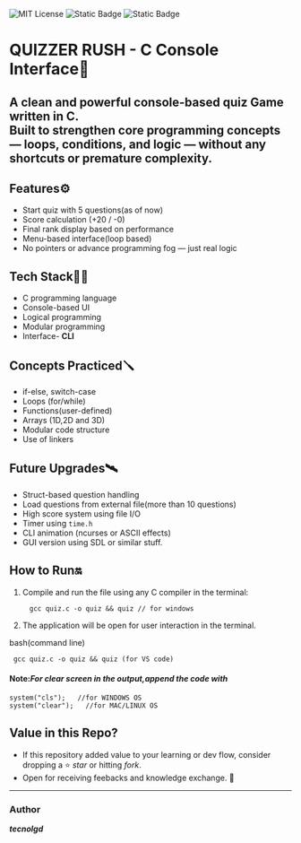 ![MIT License](https://img.shields.io/github/license/tecnolgd/C-BASED-QUIZ-GAME-CLI?style=flat)
![Static Badge](https://img.shields.io/badge/tools-Open_Source-blue)
![Static Badge](https://img.shields.io/badge/interface-CLI-white)

# QUIZZER RUSH - C Console Interface🎯
A clean and powerful console-based quiz Game written in C.  
Built to strengthen core programming concepts — loops, conditions, and logic — without any shortcuts or premature complexity.
---
## Features⚙️
- Start quiz with 5 questions(as of now)
- Score calculation (+20 / -0)
- Final rank display based on performance
- Menu-based interface(loop based)
- No pointers or advance programming fog — just real logic

##  Tech Stack🚀🚀
- C programming language 
- Console-based UI
- Logical programming
- Modular programming
- Interface- **CLI**

##  Concepts Practiced🪛
- if-else, switch-case
- Loops (for/while)
- Functions(user-defined)
- Arrays (1D,2D and 3D)
- Modular code structure
- Use of linkers

## Future Upgrades🛰️
- Struct-based question handling
- Load questions from external file(more than 10 questions)
- High score system using file I/O
- Timer using `time.h`
- CLI animation (ncurses or ASCII effects)
- GUI version using SDL or similar stuff.

## How to Run🔛
1) Compile and run the file using any C compiler in the terminal:
```
     gcc quiz.c -o quiz && quiz // for windows
```
2) The application will be open for user interaction in the terminal.

bash(command line)
```
 gcc quiz.c -o quiz && quiz (for VS code) 
```
#### Note:*For clear screen in the output,append the code with*
``` 
system("cls");   //for WINDOWS OS
system("clear");   //for MAC/LINUX OS  
```
## Value in this Repo?
* If this repository added value to your learning or dev flow, consider dropping a ⭐ *star* or hitting *fork*.
* Open for receiving feebacks and knowledge exchange. 🚀
---
### Author
***tecnolgd***
